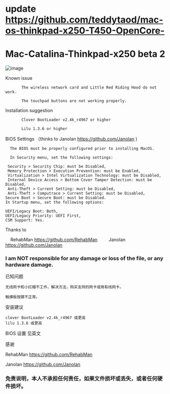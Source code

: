 # update  https://github.com/teddytaod/mac-os-thinkpad-x250-T450-OpenCore-


# Mac-Catalina-Thinkpad-x250 beta 2 

 
![image](https://github.com/teddytaod/mac-catalina-thinkpad-x250/blob/master/mac%20os%2010.15%20beta2.png)

Known issue

           The wireless network card and Little Red Riding Hood do not work.

           The touchpad buttons are not working properly.



Installation suggestion
   
           
           Clover BootLoader v2.4k_r4967 or higher
           
           Lilu 1.3.6 or higher
           
BIOS Settings （thinks to Janolan https://github.com/Janolan )

      The BIOS must be properly configured prior to installing MacOS.

      In Security menu, set the following settings:

     Security > Security Chip: must be Disabled,
     Memory Protection > Execution Prevention: must be Enabled,
     Virtualization > Intel Virtualization Technology: must be Disabled,
     Internal Device Access > Bottom Cover Tamper Detection: must be Disabled,
     Anti-Theft > Current Setting: must be Disabled,
     Anti-Theft > Computrace > Current Setting: must be Disabled,
    Secure Boot > Secure Boot: must be Disabled.
    In Startup menu, set the following options:

    UEFI/Legacy Boot: Both,
    UEFI/Legacy Priority: UEFI First,
    CSM Support: Yes.
    
Thanks to

    RehabMan https://github.com/RehabMan
   
    Janolan https://github.com/Janolan
    
    
 ### I am NOT responsible for any damage or loss of the file, or any hardware damage.
    
    
    


已知问题

    无线网卡和小红帽不工作，解决方法，购买支持的网卡或用有线网卡。

    触摸板按键不正常。

安装建议
   
    clover BootLoader v2.4k_r4967 或更高
    lilu 1.3.6 或更高
    
BIOS 设置 见英文
    
感谢

   RehabMan https://github.com/RehabMan
   
   Janolan  https://github.com/Janolan
   
### 免责说明，本人不承担任何责任，如果文件损坏或丢失，或者任何硬件损坏。
   

